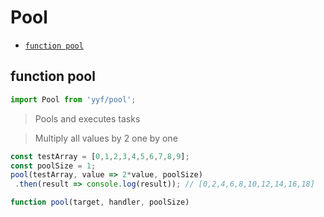 # Pool

- [`function pool`](#function-pool)

<a id="function-pool"></a><h2>function pool</h2>
``` javascript
import Pool from 'yyf/pool';
```
> Pools and executes tasks


> Multiply all values by 2 one by one


``` javascript
const testArray = [0,1,2,3,4,5,6,7,8,9];
const poolSize = 1;
pool(testArray, value => 2*value, poolSize)
 .then(result => console.log(result)); // [0,2,4,6,8,10,12,14,16,18]
```


``` javascript
function pool(target, handler, poolSize)
```
